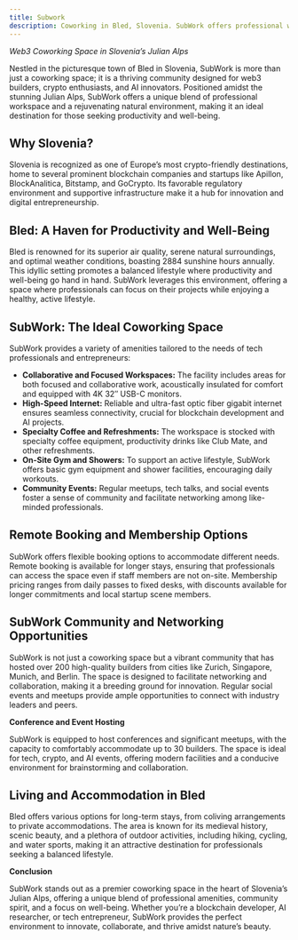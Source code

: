 ```yaml
---
title: Subwork
description: Coworking in Bled, Slovenia. SubWork offers professional workspaces, community events, and natural surroundings for optimal productivity.
---
```


*Web3 Coworking Space in Slovenia’s Julian Alps*

Nestled in the picturesque town of Bled in Slovenia, SubWork is more than just a coworking space; it is a thriving community designed for web3 builders, crypto enthusiasts, and AI innovators. Positioned amidst the stunning Julian Alps, SubWork offers a unique blend of professional workspace and a rejuvenating natural environment, making it an ideal destination for those seeking productivity and well-being.

**Why Slovenia?**
-----------------

Slovenia is recognized as one of Europe’s most crypto-friendly destinations, home to several prominent blockchain companies and startups like Apillon, BlockAnalitica, Bitstamp, and GoCrypto. Its favorable regulatory environment and supportive infrastructure make it a hub for innovation and digital entrepreneurship.

**Bled: A Haven for Productivity and Well-Being**
-------------------------------------------------

Bled is renowned for its superior air quality, serene natural surroundings, and optimal weather conditions, boasting 2884 sunshine hours annually. This idyllic setting promotes a balanced lifestyle where productivity and well-being go hand in hand. SubWork leverages this environment, offering a space where professionals can focus on their projects while enjoying a healthy, active lifestyle.

**SubWork: The Ideal Coworking Space**
--------------------------------------

SubWork provides a variety of amenities tailored to the needs of tech professionals and entrepreneurs:

- **Collaborative and Focused Workspaces:** The facility includes areas for both focused and collaborative work, acoustically insulated for comfort and equipped with 4K 32″ USB-C monitors.
- **High-Speed Internet:** Reliable and ultra-fast optic fiber gigabit internet ensures seamless connectivity, crucial for blockchain development and AI projects.
- **Specialty Coffee and Refreshments:** The workspace is stocked with specialty coffee equipment, productivity drinks like Club Mate, and other refreshments.
- **On-Site Gym and Showers:** To support an active lifestyle, SubWork offers basic gym equipment and shower facilities, encouraging daily workouts.
- **Community Events:** Regular meetups, tech talks, and social events foster a sense of community and facilitate networking among like-minded professionals.

**Remote Booking and Membership Options**
-----------------------------------------

SubWork offers flexible booking options to accommodate different needs. Remote booking is available for longer stays, ensuring that professionals can access the space even if staff members are not on-site. Membership pricing ranges from daily passes to fixed desks, with discounts available for longer commitments and local startup scene members.

**SubWork Community and Networking Opportunities**
--------------------------------------------------

SubWork is not just a coworking space but a vibrant community that has hosted over 200 high-quality builders from cities like Zurich, Singapore, Munich, and Berlin. The space is designed to facilitate networking and collaboration, making it a breeding ground for innovation. Regular social events and meetups provide ample opportunities to connect with industry leaders and peers.

**Conference and Event Hosting**

SubWork is equipped to host conferences and significant meetups, with the capacity to comfortably accommodate up to 30 builders. The space is ideal for tech, crypto, and AI events, offering modern facilities and a conducive environment for brainstorming and collaboration.

**Living and Accommodation in Bled**
------------------------------------

Bled offers various options for long-term stays, from coliving arrangements to private accommodations. The area is known for its medieval history, scenic beauty, and a plethora of outdoor activities, including hiking, cycling, and water sports, making it an attractive destination for professionals seeking a balanced lifestyle.

**Conclusion**

SubWork stands out as a premier coworking space in the heart of Slovenia’s Julian Alps, offering a unique blend of professional amenities, community spirit, and a focus on well-being. Whether you’re a blockchain developer, AI researcher, or tech entrepreneur, SubWork provides the perfect environment to innovate, collaborate, and thrive amidst nature’s beauty.
